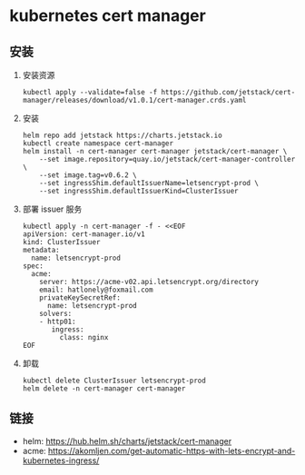 # kubernetes cert manager

## 安装

1. 安装资源
    ```shell script
    kubectl apply --validate=false -f https://github.com/jetstack/cert-manager/releases/download/v1.0.1/cert-manager.crds.yaml
    ```
2. 安装
    ```shell script
    helm repo add jetstack https://charts.jetstack.io
    kubectl create namespace cert-manager
    helm install -n cert-manager cert-manager jetstack/cert-manager \
        --set image.repository=quay.io/jetstack/cert-manager-controller \
        --set image.tag=v0.6.2 \
        --set ingressShim.defaultIssuerName=letsencrypt-prod \
        --set ingressShim.defaultIssuerKind=ClusterIssuer
    ```
3. 部署 issuer 服务
    ```shell script
    kubectl apply -n cert-manager -f - <<EOF
    apiVersion: cert-manager.io/v1
    kind: ClusterIssuer
    metadata:
      name: letsencrypt-prod
    spec:
      acme:
        server: https://acme-v02.api.letsencrypt.org/directory
        email: hatlonely@foxmail.com
        privateKeySecretRef:
          name: letsencrypt-prod
        solvers:
        - http01:
           ingress:
             class: nginx
    EOF
    ```
4. 卸载
    ```shell script
    kubectl delete ClusterIssuer letsencrypt-prod
    helm delete -n cert-manager cert-manager
    ```

## 链接

- helm: <https://hub.helm.sh/charts/jetstack/cert-manager>
- acme: <https://akomljen.com/get-automatic-https-with-lets-encrypt-and-kubernetes-ingress/>
